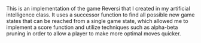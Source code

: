 This is an implementation of the game Reversi that I created in my artificial intelligence class. It uses a successor function to find all possible new game states that can be reached from a single game state, which allowed me to implement a score function and utilize techniques such as alpha-beta pruning in order to allow a player to make more optimal moves quicker. 
